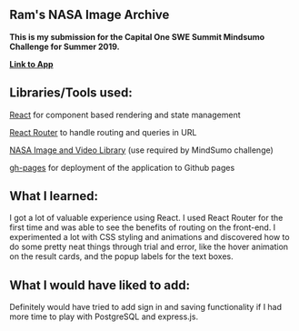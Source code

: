 ## Ram's NASA Image Archive
**This is my submission for the Capital One SWE Summit Mindsumo Challenge for Summer 2019.**

**[Link to App](https://ramsudarsan.github.io/ramsnasaimagearchive)**

## Libraries/Tools used:
[React](https://reactjs.org/) for component based rendering and state management

[React Router](https://reacttraining.com/react-router/) to handle routing and queries in URL

[NASA Image and Video Library](https://api.nasa.gov/api.html#Images) (use required by MindSumo challenge)

[gh-pages](https://github.com/gitname/react-gh-pages) for deployment of the application to Github pages

## What I learned:
I got a lot of valuable experience using React. I used React Router for the first time and was able to see the benefits of routing on the front-end. I experimented a lot with CSS styling and animations and discovered how to do some pretty neat things through trial and error, like the hover animation on the result cards, and the popup labels for the text boxes.

## What I would have liked to add:
Definitely would have tried to add sign in and saving functionality if I had more time to play with PostgreSQL and express.js.
